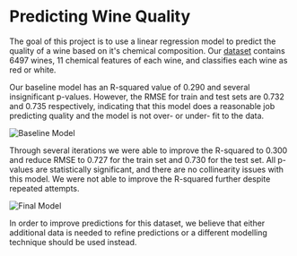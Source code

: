 # Predicting Wine Quality

The goal of this project is to use a linear regression model to predict the quality of a wine based on it's chemical composition. Our [dataset](https://www.kaggle.com/huseyinelci/wne-qualty-by-uci) contains 6497 wines, 11 chemical features of each wine, and classifies each wine as red or white. 

Our baseline model has an R-squared value of 0.290 and several insignificant p-values. However, the RMSE for train and test sets are 0.732 and 0.735 respectively, indicating that this model does a reasonable job predicting quality and the model is not over- or under- fit to the data. 

![Baseline Model](https://github.com/klsalcedo/wine_analysis/blob/main/Images/Baseline%20Model.png?raw=true)

Through several iterations we were able to improve the R-squared to 0.300 and reduce RMSE to 0.727 for the train set and 0.730 for the test set. All p-values are statistically significant, and there are no collinearity issues with this model. We were not able to improve the R-squared further despite repeated attempts.

![Final Model](https://github.com/klsalcedo/wine_analysis/blob/main/Images/Final%20Model.png?raw=true)

In order to improve predictions for this dataset, we believe that either additional data is needed to refine predictions or a different modelling technique should be used instead.
